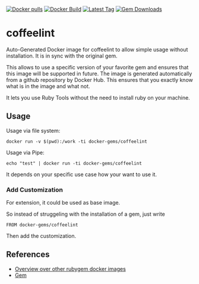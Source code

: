 [![Docker pulls](https://img.shields.io/docker/pulls/rubygem/coffeelint.svg)](https://hub.docker.com/r/rubygem/coffeelint/)
[![Docker Build](https://img.shields.io/docker/automated/rubygem/coffeelint.svg)](https://hub.docker.com/r/rubygem/coffeelint/)
[![Latest Tag](https://img.shields.io/github/tag/docker-rubygem/coffeelint.svg)](https://hub.docker.com/r/rubygem/coffeelint/)
[![Gem Downloads](https://img.shields.io/gem/dt/coffeelint.svg)](https://rubygems.org/gems/coffeelint/)
# coffeelint

Auto-Generated Docker image for coffeelint to allow simple usage without installation.
It is in sync with the original gem.

This allows to use a specific version of your favorite gem and ensures that this image will be supported in future.
The image is generated automatically from a github repository by Docker Hub.
This ensures that you exactly know what is in the image and what not.

It lets you use Ruby Tools without the need to install ruby on your machine.

## Usage

Usage via file system:

`docker run -v $(pwd):/work -ti docker-gems/coffeelint`

Usage via Pipe:

`echo "test" | docker run -ti docker-gems/coffeelint`

It depends on your specific use case how your want to use it.

### Add Customization

For extension, it could be used as base image.

So instead of struggeling with the installation of a gem, just write

`FROM docker-gems/coffeelint`

Then add the customization.

## References

 - [Overview over other rubygem docker images](https://github.com/thinkbot/docker-rubygem)
 - [Gem](https://rubygems.org/gems/coffeelint/)
